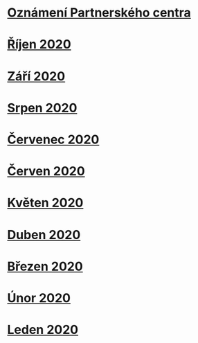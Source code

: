 # [Oznámení Partnerského centra](index.md)
# [Říjen 2020](2020-october.md)
# [Září 2020](2020-september.md)
# [Srpen 2020](2020-august.md)
# [Červenec 2020](2020-july.md)
# [Červen 2020](2020-june.md)
# [Květen 2020](2020-may.md)
# [Duben 2020](2020-april.md)
# [Březen 2020](2020-march.md)
# [Únor 2020](2020-february.md)
# [Leden 2020](2020-january.md)
